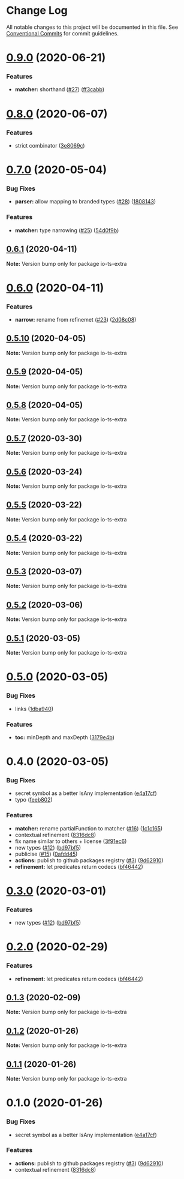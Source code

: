# Change Log

All notable changes to this project will be documented in this file.
See [Conventional Commits](https://conventionalcommits.org) for commit guidelines.

# [0.9.0](https://github.com/mmkal/ts/compare/io-ts-extra@0.8.0...io-ts-extra@0.9.0) (2020-06-21)


### Features

* **matcher:** shorthand ([#27](https://github.com/mmkal/ts/issues/27)) ([ff3cabb](https://github.com/mmkal/ts/commit/ff3cabb176f4f420311308830e958136d2777ddb))






# [0.8.0](https://github.com/mmkal/ts/compare/io-ts-extra@0.7.0...io-ts-extra@0.8.0) (2020-06-07)


### Features

* strict combinator ([3e8069c](https://github.com/mmkal/ts/commit/3e8069ca1365d5dfafe61f437edf08ca3c9ef280))






# [0.7.0](https://github.com/mmkal/ts/compare/io-ts-extra@0.6.1...io-ts-extra@0.7.0) (2020-05-04)


### Bug Fixes

* **parser:** allow mapping to branded types ([#28](https://github.com/mmkal/ts/issues/28)) ([1808143](https://github.com/mmkal/ts/commit/180814329681f1164fac559c86b9173d615077e3))


### Features

* **matcher:** type narrowing ([#25](https://github.com/mmkal/ts/issues/25)) ([54d0f9b](https://github.com/mmkal/ts/commit/54d0f9b8c5f394d649e5d173c1560b89dd81fe4e))






## [0.6.1](https://github.com/mmkal/ts/compare/io-ts-extra@0.6.0...io-ts-extra@0.6.1) (2020-04-11)

**Note:** Version bump only for package io-ts-extra





# [0.6.0](https://github.com/mmkal/ts/compare/io-ts-extra@0.5.10...io-ts-extra@0.6.0) (2020-04-11)


### Features

* **narrow:** rename from refinemet ([#23](https://github.com/mmkal/ts/issues/23)) ([2d08c08](https://github.com/mmkal/ts/commit/2d08c08298d42d1e711725a34eca859c6a7d8e54))





## [0.5.10](https://github.com/mmkal/ts/compare/io-ts-extra@0.5.9...io-ts-extra@0.5.10) (2020-04-05)

**Note:** Version bump only for package io-ts-extra





## [0.5.9](https://github.com/mmkal/ts/compare/io-ts-extra@0.5.8...io-ts-extra@0.5.9) (2020-04-05)

**Note:** Version bump only for package io-ts-extra





## [0.5.8](https://github.com/mmkal/ts/compare/io-ts-extra@0.5.7...io-ts-extra@0.5.8) (2020-04-05)

**Note:** Version bump only for package io-ts-extra






## [0.5.7](https://github.com/mmkal/ts/compare/io-ts-extra@0.5.6...io-ts-extra@0.5.7) (2020-03-30)

**Note:** Version bump only for package io-ts-extra






## [0.5.6](https://github.com/mmkal/ts/compare/io-ts-extra@0.5.5...io-ts-extra@0.5.6) (2020-03-24)

**Note:** Version bump only for package io-ts-extra





## [0.5.5](https://github.com/mmkal/ts/compare/io-ts-extra@0.5.4...io-ts-extra@0.5.5) (2020-03-22)

**Note:** Version bump only for package io-ts-extra





## [0.5.4](https://github.com/mmkal/ts/compare/io-ts-extra@0.5.3...io-ts-extra@0.5.4) (2020-03-22)

**Note:** Version bump only for package io-ts-extra





## [0.5.3](https://github.com/mmkal/ts/compare/io-ts-extra@0.5.2...io-ts-extra@0.5.3) (2020-03-07)

**Note:** Version bump only for package io-ts-extra






## [0.5.2](https://github.com/mmkal/ts/compare/io-ts-extra@0.5.1...io-ts-extra@0.5.2) (2020-03-06)

**Note:** Version bump only for package io-ts-extra





## [0.5.1](https://github.com/mmkal/ts/compare/io-ts-extra@0.5.0...io-ts-extra@0.5.1) (2020-03-05)

**Note:** Version bump only for package io-ts-extra





# [0.5.0](https://github.com/mmkal/ts/compare/io-ts-extra@0.4.0...io-ts-extra@0.5.0) (2020-03-05)


### Bug Fixes

* links ([1dba940](https://github.com/mmkal/ts/commit/1dba940a91bbeb7a0147462396b028e65d964add))


### Features

* **toc:** minDepth and maxDepth ([3179e4b](https://github.com/mmkal/ts/commit/3179e4b847df7ee0c58577f380bd8d2802c72b31))





# 0.4.0 (2020-03-05)


### Bug Fixes

* secret symbol as a better IsAny implementation ([e4a17cf](https://github.com/mmkal/ts/commit/e4a17cfec90cb74de0c5a13e7d4610588572d601))
* typo ([feeb802](https://github.com/mmkal/ts/commit/feeb802f7fec304426bd2eec708975b36f05344d))


### Features

* **matcher:** rename partialFunction to matcher ([#16](https://github.com/mmkal/ts/issues/16)) ([1c1c165](https://github.com/mmkal/ts/commit/1c1c165a35e0ad6981cf1e4b755bcc70704379dd))
* contextual refinement ([8316dc8](https://github.com/mmkal/ts/commit/8316dc8f2c9e5501c6002ae967d9cc808d6d7fcf))
* fix name similar to others + license ([3f91ec6](https://github.com/mmkal/ts/commit/3f91ec6da89e2de07453fbc27379a783d754d8b8))
* new types ([#12](https://github.com/mmkal/ts/issues/12)) ([bd97bf5](https://github.com/mmkal/ts/commit/bd97bf54b43e835060cced26e61dcec035c20c18))
* publicise ([#15](https://github.com/mmkal/ts/issues/15)) ([0afdd45](https://github.com/mmkal/ts/commit/0afdd459e1dc89c2c39f56dcebf2ecdabb5df123))
* **actions:** publish to github packages registry ([#3](https://github.com/mmkal/ts/issues/3)) ([9d62910](https://github.com/mmkal/ts/commit/9d62910758762b087cb59226b4b42a39b8dc6c68))
* **refinement:** let predicates return codecs ([bf46442](https://github.com/mmkal/ts/commit/bf46442f2f813d823b3bb9d1a176d50868db0ece))






# [0.3.0](https://github.com/mmkal/ts/compare/io-ts-extra@0.2.0...io-ts-extra@0.3.0) (2020-03-01)


### Features

* new types ([#12](https://github.com/mmkal/ts/issues/12)) ([bd97bf5](https://github.com/mmkal/ts/commit/bd97bf54b43e835060cced26e61dcec035c20c18))





# [0.2.0](https://github.com/mmkal/ts/compare/io-ts-extra@0.1.3...io-ts-extra@0.2.0) (2020-02-29)


### Features

* **refinement:** let predicates return codecs ([bf46442](https://github.com/mmkal/ts/commit/bf46442f2f813d823b3bb9d1a176d50868db0ece))





## [0.1.3](https://github.com/mmkal/ts/compare/io-ts-extra@0.1.2...io-ts-extra@0.1.3) (2020-02-09)

**Note:** Version bump only for package io-ts-extra





## [0.1.2](https://github.com/mmkal/ts/compare/io-ts-extra@0.1.1...io-ts-extra@0.1.2) (2020-01-26)

**Note:** Version bump only for package io-ts-extra





## [0.1.1](https://github.com/mmkal/ts/compare/io-ts-extra@0.1.0...io-ts-extra@0.1.1) (2020-01-26)

**Note:** Version bump only for package io-ts-extra





# 0.1.0 (2020-01-26)


### Bug Fixes

* secret symbol as a better IsAny implementation ([e4a17cf](https://github.com/mmkal/ts/commit/e4a17cfec90cb74de0c5a13e7d4610588572d601))


### Features

* **actions:** publish to github packages registry ([#3](https://github.com/mmkal/ts/issues/3)) ([9d62910](https://github.com/mmkal/ts/commit/9d62910758762b087cb59226b4b42a39b8dc6c68))
* contextual refinement ([8316dc8](https://github.com/mmkal/ts/commit/8316dc8f2c9e5501c6002ae967d9cc808d6d7fcf))
